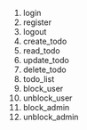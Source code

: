1. login
2. register
3. logout
4. create_todo
5. read_todo
6. update_todo
7. delete_todo
8. todo_list
9. block_user
10. unblock_user
11. block_admin
12. unblock_admin